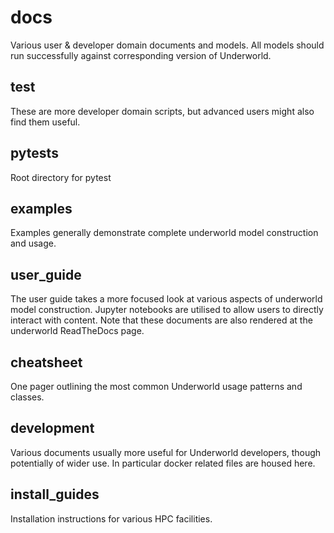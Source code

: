 docs
====

Various user & developer domain documents and models. All models should run
successfully against corresponding version of Underworld.


test
----
These are more developer domain scripts, but advanced users might also find them useful.


pytests
-------
Root directory for pytest


examples
--------
Examples generally demonstrate complete underworld model construction and usage.


user_guide
----------
The user guide takes a more focused look at various aspects of underworld
model construction. Jupyter notebooks are utilised to allow users to directly
interact with content. Note that these documents are also rendered at the
underworld ReadTheDocs page. 


cheatsheet
----------
One pager outlining the most common Underworld usage patterns 
and classes.


development
-----------
Various documents usually more useful for Underworld developers, though
potentially of wider use. In particular docker related files are housed 
here. 


install_guides
--------------
Installation instructions for various HPC facilities.
